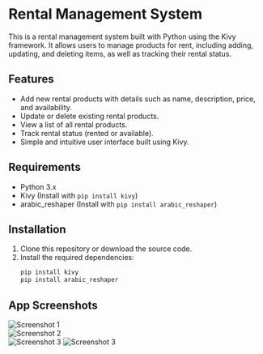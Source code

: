 # Rental Management System

This is a rental management system built with Python using the Kivy framework. It allows users to manage products for rent, including adding, updating, and deleting items, as well as tracking their rental status.

## Features

- Add new rental products with details such as name, description, price, and availability.
- Update or delete existing rental products.
- View a list of all rental products.
- Track rental status (rented or available).
- Simple and intuitive user interface built using Kivy.

## Requirements

- Python 3.x
- Kivy (Install with `pip install kivy`)
- arabic_reshaper (Install with `pip install arabic_reshaper`)

## Installation

1. Clone this repository or download the source code.
2. Install the required dependencies:
   ```bash
   pip install kivy
   pip install arabic_reshaper

## App Screenshots

![Screenshot 1](images/1.jpg)  
![Screenshot 2](images/2.jpg)  
![Screenshot 3](images/3.jpg)
![Screenshot 3](images/4.jpg)

